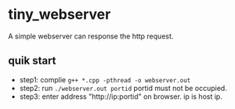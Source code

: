 # tiny_webserver
A simple webserver can response the http request.
## quik start
- step1: complie  `g++ *.cpp -pthread -o webserver.out`
- step2: run `./webserver.out portid` portid must not be occupied.
- step3: enter address "http://ip:portid" on browser. ip is host ip.